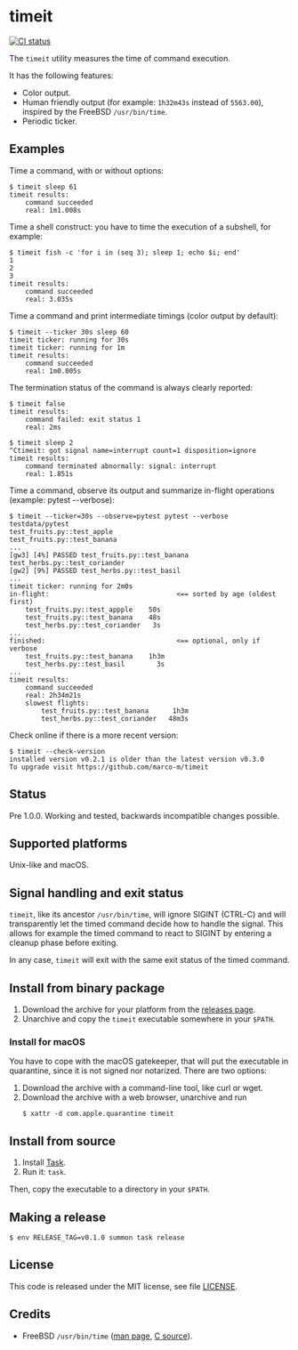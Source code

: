 # timeit

[![CI status](https://github.com/marco-m/timeit/actions/workflows/ci.yml/badge.svg)](https://github.com/marco-m/timeit/actions)

The `timeit` utility measures the time of command execution.

It has the following features:
- Color output.
- Human friendly output (for example: `1h32m43s` instead of `5563.00`), inspired by the FreeBSD `/usr/bin/time`.
- Periodic ticker.

## Examples

Time a command, with or without options:

    $ timeit sleep 61
    timeit results:
        command succeeded
        real: 1m1.008s


Time a shell construct: you have to time the execution of a subshell, for
example:

    $ timeit fish -c 'for i in (seq 3); sleep 1; echo $i; end'
    1
    2
    3
    timeit results:
        command succeeded
        real: 3.035s


Time a command and print intermediate timings (color output by default):

    $ timeit --ticker 30s sleep 60
    timeit ticker: running for 30s
    timeit ticker: running for 1m
    timeit results:
        command succeeded
        real: 1m0.005s


The termination status of the command is always clearly reported:

    $ timeit false
    timeit results:
        command failed: exit status 1
        real: 2ms

    $ timeit sleep 2
    ^Ctimeit: got signal name=interrupt count=1 disposition=ignore
    timeit results:
        command terminated abnormally: signal: interrupt
        real: 1.851s


Time a command, observe its output and summarize in-flight operations (example: pytest --verbose):

    $ timeit --ticker=30s --observe=pytest pytest --verbose testdata/pytest
    test_fruits.py::test_apple
    test_fruits.py::test_banana
    ...
    [gw3] [4%] PASSED test_fruits.py::test_banana
    test_herbs.py::test_coriander
    [gw2] [9%] PASSED test_herbs.py::test_basil
    ...
    timeit ticker: running for 2m0s
    in-flight:                                <== sorted by age (oldest first)
        test_fruits.py::test_appple    50s
        test_fruits.py::test_banana    48s
        test_herbs.py::test_coriander   3s
    ...    
    finished:                                 <== optional, only if verbose
        test_fruits.py::test_banana    1h3m
        test_herbs.py::test_basil        3s
    ...    
    timeit results:
        command succeeded
        real: 2h34m21s
        slowest flights:
            test_fruits.py::test_banana      1h3m
            test_herbs.py::test_coriander   48m3s


Check online if there is a more recent version:

    $ timeit --check-version
    installed version v0.2.1 is older than the latest version v0.3.0
    To upgrade visit https://github.com/marco-m/timeit

## Status

Pre 1.0.0. Working and tested, backwards incompatible changes possible.

## Supported platforms

Unix-like and macOS.

## Signal handling and exit status

`timeit`, like its ancestor `/usr/bin/time`, will ignore SIGINT (CTRL-C) and will transparently let the timed command decide how to handle the signal. This allows for example the timed command to react to SIGINT by entering a cleanup phase before exiting.

In any case, `timeit` will exit with the same exit status of the timed command.

## Install from binary package

1. Download the archive for your platform from the [releases
  page](https://github.com/marco-m/timeit/releases).
2. Unarchive and copy the `timeit` executable somewhere in your `$PATH`.

### Install for macOS

You have to cope with the macOS gatekeeper, that will put the executable in
quarantine, since it is not signed nor notarized. There are two options:

1. Download the archive with a command-line tool, like curl or wget.
2. Download the archive with a web browser, unarchive and run
   ```
   $ xattr -d com.apple.quarantine timeit
   ```

## Install from source

1. Install [Task](https://taskfile.dev/).
2. Run it: `task`.

Then, copy the executable to a directory in your `$PATH`.

## Making a release

    $ env RELEASE_TAG=v0.1.0 summon task release

## License

This code is released under the MIT license, see file [LICENSE](LICENSE).

## Credits

* FreeBSD `/usr/bin/time` ([man page], [C source]).

[man page]: https://www.freebsd.org/cgi/man.cgi?query=time
[C source]: https://github.com/freebsd/freebsd/blob/master/usr.bin/time/time.c
